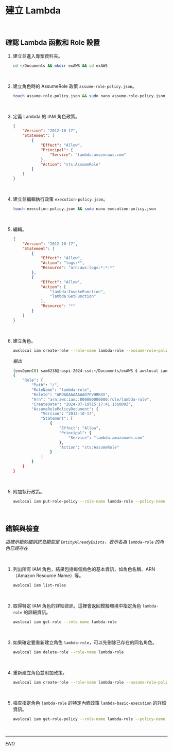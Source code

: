 # 建立 Lambda

<br>

## 確認 Lambda 函數和 Role 設置

1. 建立並進入專案資料夾。

    ```bash
    cd ~/Documents && mkdir exAWS && cd exAWS
    ```

<br>

2. 建立角色時的 AssumeRole 政策 `assume-role-policy.json`。

    ```bash
    touch assume-role-policy.json && sudo nano assume-role-policy.json
    ```

<br>

3. 定義 Lambda 的 IAM 角色政策。

    ```json
    {
        "Version": "2012-10-17",
        "Statement": [
            {
                "Effect": "Allow",
                "Principal": {
                    "Service": "lambda.amazonaws.com"
                },
                "Action": "sts:AssumeRole"
            }
        ]
    }
    ```

<br>

4. 建立並編輯執行政策 `execution-policy.json`。

    ```bash
    touch execution-policy.json && sudo nano execution-policy.json
    ```

<br>

5. 編輯。

    ```json
    {
        "Version": "2012-10-17",
        "Statement": [
            {
                "Effect": "Allow",
                "Action": "logs:*",
                "Resource": "arn:aws:logs:*:*:*"
            },
            {
                "Effect": "Allow",
                "Action": [
                    "lambda:InvokeFunction",
                    "lambda:GetFunction"
                ],
                "Resource": "*"
            }
        ]
    }
    ```

<br>

6. 建立角色。

    ```bash
    awslocal iam create-role --role-name lambda-role --assume-role-policy-document file://assume-role-policy.json
    ```

    _輸出_

    ```bash
    (envOpenCV) sam6238@raspi-2024-ssd:~/Documents/exAWS $ awslocal iam create-role --role-name lambda-role --assume-role-policy-document file://role-policy.json
    {
        "Role": {
            "Path": "/",
            "RoleName": "lambda-role",
            "RoleId": "AROAQAAAAAAAO7FVHRKXV",
            "Arn": "arn:aws:iam::000000000000:role/lambda-role",
            "CreateDate": "2024-07-19T15:17:41.136000Z",
            "AssumeRolePolicyDocument": {
                "Version": "2012-10-17",
                "Statement": [
                    {
                        "Effect": "Allow",
                        "Principal": {
                            "Service": "lambda.amazonaws.com"
                        },
                        "Action": "sts:AssumeRole"
                    }
                ]
            }
        }
    }
    ```

<br>

5. 附加執行政策。

    ```bash
    awslocal iam put-role-policy --role-name lambda-role --policy-name lambda-basic-execution --policy-document file://execution-policy.json
    ```

<br>

## 錯誤與檢查

_這裡示範的錯誤訊息類型是 `EntityAlreadyExists`，表示名為 `lambda-role` 的角色已經存在_

<br>

1. 列出所有 IAM 角色，結果包括每個角色的基本資訊，如角色名稱、ARN（Amazon Resource Name）等。

    ```bash
    awslocal iam list-roles
    ```

<br>

2. 取得特定 IAM 角色的詳細資訊，這裡會返回模擬環境中指定角色 `lambda-role` 的詳細資訊。

    ```bash
    awslocal iam get-role --role-name lambda-role
    ```

<br>

3. 如果確定要重新建立角色 `lambda-role`，可以先刪除已存在的同名角色。

    ```bash
    awslocal iam delete-role --role-name lambda-role
    ```

<br>

4. 重新建立角色並附加政策。

    ```bash
    awslocal iam create-role --role-name lambda-role --assume-role-policy-document file://assume-role-policy.json
    ```

<br>

5. 檢查指定角色 `lambda-role` 的特定內嵌政策 `lambda-basic-execution` 的詳細資訊。

    ```bash
    awslocal iam get-role-policy --role-name lambda-role --policy-name lambda-basic-execution
    ```

    <br>

___

_END_
